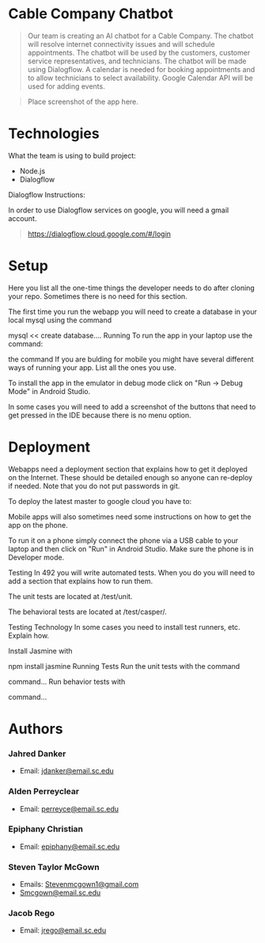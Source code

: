 # Cable Company Chatbot

> Our team is creating an AI chatbot for a Cable Company. The chatbot will resolve internet connectivity issues and will schedule appointments.
The chatbot will be used by the customers, customer service representatives, and technicians. 
The chatbot will be made using Dialogflow. A calendar is needed for booking appointments and to allow
technicians to select availability. Google Calendar API will be used for adding events.

> Place screenshot of the app here.

# Technologies

What the team is using to build project:

* Node.js
* Dialogflow

Dialogflow Instructions:

In order to use Dialogflow services on google, you will need a gmail account.

> https://dialogflow.cloud.google.com/#/login

# Setup
Here you list all the one-time things the developer needs to do after cloning your repo. Sometimes there is no need for this section.

The first time you run the webapp you will need to create a database in your local mysql using the command

mysql << create database....
Running
To run the app in your laptop use the command:

the command
If you are bulding for mobile you might have several different ways of running your app. List all the ones you use.

To install the app in the emulator in debug mode click on "Run -> Debug Mode" in Android Studio.

In some cases you will need to add a screenshot of the buttons that need to get pressed in the IDE because there is no menu option.

# Deployment
Webapps need a deployment section that explains how to get it deployed on the Internet. These should be detailed enough so anyone can re-deploy if needed. Note that you do not put passwords in git.

To deploy the latest master to google cloud you have to:

Mobile apps will also sometimes need some instructions on how to get the app on the phone.

To run it on a phone simply connect the phone via a USB cable to your laptop and then click on "Run" in Android Studio. Make sure the phone is in Developer mode.

Testing
In 492 you will write automated tests. When you do you will need to add a section that explains how to run them.

The unit tests are located at /test/unit.

The behavioral tests are located at /test/casper/.

Testing Technology
In some cases you need to install test runners, etc. Explain how.

Install Jasmine with

npm install jasmine
Running Tests
Run the unit tests with the command

command...
Run behavior tests with

command...
# Authors
### Jahred Danker
* Email: jdanker@email.sc.edu
### Alden Perreyclear
* Email: perreyce@email.sc.edu
### Epiphany Christian
* Email: epiphany@email.sc.edu
### Steven Taylor McGown
* Emails: Stevenmcgown1@gmail.com
* Smcgown@email.sc.edu
### Jacob Rego
* Email: jrego@email.sc.edu
